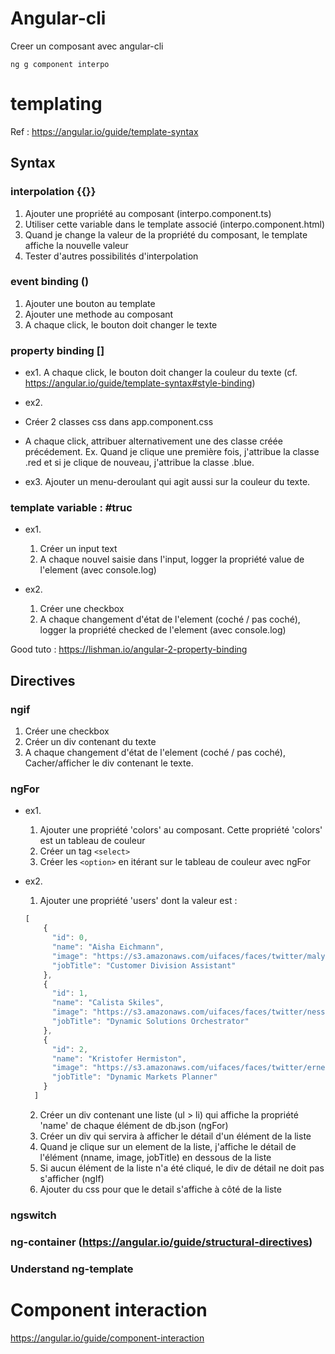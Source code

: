 # Angular-cli

Creer un composant avec angular-cli

```shell
ng g component interpo
```

# templating

Ref : https://angular.io/guide/template-syntax

## Syntax

### interpolation {{}}

1. Ajouter une propriété au composant (interpo.component.ts)
2. Utiliser cette variable dans le template associé (interpo.component.html)
3. Quand je change la valeur de la propriété du composant, le template affiche la nouvelle valeur
4. Tester d'autres possibilités d'interpolation

### event binding ()

1. Ajouter une bouton au template
2. Ajouter une methode au composant
3. A chaque click, le bouton doit changer le texte 

### property binding []

* ex1. A chaque click, le bouton doit changer la couleur du texte 
(cf. https://angular.io/guide/template-syntax#style-binding)

* ex2. 
* Créer 2 classes css dans app.component.css
* A chaque click, attribuer alternativement une des classe créée précédement. Ex. Quand je clique une première fois, j'attribue la classe .red et si je clique de nouveau, j'attribue la classe .blue.

* ex3. Ajouter un menu-deroulant qui agit aussi sur la couleur du texte.

### template variable : #truc

* ex1. 

  1. Créer un input text
  2. A chaque nouvel saisie dans l'input, logger la propriété value de l'element (avec console.log)

* ex2.

  1. Créer une checkbox
  2. A chaque changement d'état de l'element (coché / pas coché), logger la propriété checked de l'element (avec console.log)

Good tuto : https://lishman.io/angular-2-property-binding

## Directives

### ngif

  1. Créer une checkbox
  2. Créer un div contenant du texte
  3. A chaque changement d'état de l'element (coché / pas coché), Cacher/afficher le div contenant le texte.

### ngFor

* ex1.

  1. Ajouter une propriété 'colors' au composant. Cette propriété 'colors' est un tableau de couleur
  2. Créer un tag `<select>`
  3. Créer les `<option>` en itérant sur le tableau de couleur avec ngFor

* ex2.

  1. Ajouter une propriété 'users' dont la valeur est : 
  ```javascript
  [
      {
        "id": 0,
        "name": "Aisha Eichmann",
        "image": "https://s3.amazonaws.com/uifaces/faces/twitter/malykhinv/128.jpg",
        "jobTitle": "Customer Division Assistant"
      },
      {
        "id": 1,
        "name": "Calista Skiles",
        "image": "https://s3.amazonaws.com/uifaces/faces/twitter/nessoila/128.jpg",
        "jobTitle": "Dynamic Solutions Orchestrator"
      },
      {
        "id": 2,
        "name": "Kristofer Hermiston",
        "image": "https://s3.amazonaws.com/uifaces/faces/twitter/ernestsemerda/128.jpg",
        "jobTitle": "Dynamic Markets Planner"
      }
    ]
    ```
    2. Créer un div contenant une liste (ul > li) qui affiche la propriété 'name' de chaque élément de db.json (ngFor)
    3. Créer un div qui servira à afficher le détail d'un élément de la liste
    4. Quand je clique sur un element de la liste, j'affiche le détail de l'élément (nname, image, jobTitle) en dessous de la liste
    5. Si aucun élément de la liste n'a été cliqué, le div de détail ne doit pas s'afficher (ngIf)
    6. Ajouter du css pour que le detail s'affiche à côté de la liste

### ngswitch

### ng-container (https://angular.io/guide/structural-directives)

### Understand ng-template

# Component interaction

https://angular.io/guide/component-interaction
